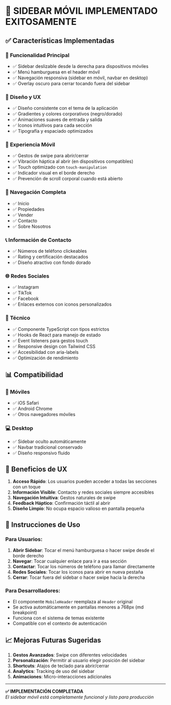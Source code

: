 # 📱 **SIDEBAR MÓVIL IMPLEMENTADO EXITOSAMENTE**

## ✅ **Características Implementadas**

### 🎯 **Funcionalidad Principal**

- ✅ Sidebar deslizable desde la derecha para dispositivos móviles
- ✅ Menú hamburguesa en el header móvil
- ✅ Navegación responsiva (sidebar en móvil, navbar en desktop)
- ✅ Overlay oscuro para cerrar tocando fuera del sidebar

### 🎨 **Diseño y UX**

- ✅ Diseño consistente con el tema de la aplicación
- ✅ Gradientes y colores corporativos (negro/dorado)
- ✅ Animaciones suaves de entrada y salida
- ✅ Iconos intuitivos para cada sección
- ✅ Tipografía y espaciado optimizados

### 📱 **Experiencia Móvil**

- ✅ Gestos de swipe para abrir/cerrar
- ✅ Vibración háptica al abrir (en dispositivos compatibles)
- ✅ Touch optimizado con `touch-manipulation`
- ✅ Indicador visual en el borde derecho
- ✅ Prevención de scroll corporal cuando está abierto

### 🧭 **Navegación Completa**

- ✅ Inicio
- ✅ Propiedades
- ✅ Vender
- ✅ Contacto
- ✅ Sobre Nosotros

### 📞 **Información de Contacto**

- ✅ Números de teléfono clickeables
- ✅ Rating y certificación destacados
- ✅ Diseño atractivo con fondo dorado

### 🌐 **Redes Sociales**

- ✅ Instagram
- ✅ TikTok
- ✅ Facebook
- ✅ Enlaces externos con iconos personalizados

### 🔧 **Técnico**

- ✅ Componente TypeScript con tipos estrictos
- ✅ Hooks de React para manejo de estado
- ✅ Event listeners para gestos touch
- ✅ Responsive design con Tailwind CSS
- ✅ Accesibilidad con aria-labels
- ✅ Optimización de rendimiento

## 📊 **Compatibilidad**

### 📱 **Móviles**

- ✅ iOS Safari
- ✅ Android Chrome
- ✅ Otros navegadores móviles

### 💻 **Desktop**

- ✅ Sidebar oculto automáticamente
- ✅ Navbar tradicional conservado
- ✅ Diseño responsivo fluido

## 🎯 **Beneficios de UX**

1. **Acceso Rápido**: Los usuarios pueden acceder a todas las secciones con un toque
2. **Información Visible**: Contacto y redes sociales siempre accesibles
3. **Navegación Intuitiva**: Gestos naturales de swipe
4. **Feedback Háptico**: Confirmación táctil al abrir
5. **Diseño Limpio**: No ocupa espacio valioso en pantalla pequeña

## 🚀 **Instrucciones de Uso**

### Para Usuarios:

1. **Abrir Sidebar**: Tocar el menú hamburguesa o hacer swipe desde el borde derecho
2. **Navegar**: Tocar cualquier enlace para ir a esa sección
3. **Contactar**: Tocar los números de teléfono para llamar directamente
4. **Redes Sociales**: Tocar los iconos para abrir en nueva pestaña
5. **Cerrar**: Tocar fuera del sidebar o hacer swipe hacia la derecha

### Para Desarrolladores:

- El componente `MobileHeader` reemplaza al `Header` original
- Se activa automáticamente en pantallas menores a 768px (md breakpoint)
- Funciona con el sistema de temas existente
- Compatible con el contexto de autenticación

## 📈 **Mejoras Futuras Sugeridas**

1. **Gestos Avanzados**: Swipe con diferentes velocidades
2. **Personalización**: Permitir al usuario elegir posición del sidebar
3. **Shortcuts**: Atajos de teclado para abrir/cerrar
4. **Analytics**: Tracking de uso del sidebar
5. **Animaciones**: Micro-interacciones adicionales

---

**✅ IMPLEMENTACIÓN COMPLETADA**  
_El sidebar móvil está completamente funcional y listo para producción_
